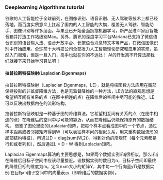 ### Deeplearning Algorithms tutorial
谷歌的人工智能位于全球前列，在图像识别、语音识别、无人驾驶等技术上都已经落地。而百度实质意义上扛起了国内的人工智能的大旗，覆盖无人驾驶、智能助手、图像识别等许多层面。苹果业已开始全面拥抱机器学习，新产品进军家庭智能音箱并打造工作站级别Mac。另外，腾讯的深度学习平台Mariana已支持了微信语音识别的语音输入法、语音开放平台、长按语音消息转文本等产品，在微信图像识别中开始应用。全球前十大科技公司全部发力人工智能理论研究和应用的实现，虽然入门艰难，但是一旦入门，高手也就在你的不远处！
AI的开发离不开算法那我们就接下来开始学习算法吧！

#### 拉普拉斯特征映射(Laplacian Eigenmaps)

拉普拉斯特征映射（Laplacian Eigenmaps，LE），就是将核函数方法应用在局部保持投影的非监督降维方法，也是无监督降维的一种方法，LE方法的直观思想是希望相互间有关系的点（在图中相连的点）在降维后的空间中尽可能的靠近。LE可以反映出数据内在的流形结构。

拉普拉斯特征映射是一种基于图的降维算法，它希望相互间有关系的点（在图中相连的点）在降维后的空间中尽可能的靠近，从而在降维后仍能保持原有的数据结构。 借鉴了图论里面的Laplacian矩阵，把每个样本点看成图中的一个节点，通过样本距离或者邻接矩阵得到W（可以表征样本间的相似关系，用来重构数据流形的局部结构特征），再通过D = diag(sum(W,2))，得到对角的度矩阵（每个元素都是行和或者列和），然后通过L = D - W 得到Laplacian矩阵。

Laplacian Eigenmaps算法的主要思想是，如果两个数据实例i和j很相似，那么i和j在降维后目标子空间中应该尽量接近。设数据实例的数目为n，目标子空间即最终的降维目标的维度为m。定义n×m大小的矩阵Y，其中每一个行向量yTi是数据实例i在目标m维子空间中的向量表示（即降维后的数据实例i）。
